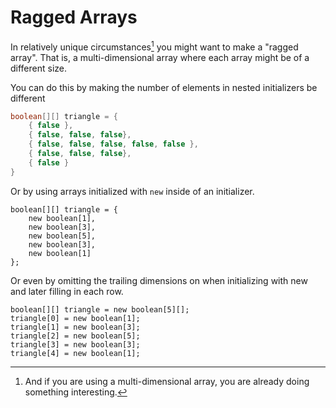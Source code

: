 # Ragged Arrays

In relatively unique circumstances[^alreadyunique] you might want to make a "ragged array". That is, a multi-dimensional
array where each array might be of a different size.

You can do this by making the number of elements in nested initializers be different
```java
boolean[][] triangle = {
    { false },
    { false, false, false},
    { false, false, false, false, false },
    { false, false, false},
    { false }
}
```

Or by using arrays initialized with `new` inside of an initializer.

```java,no_run
boolean[][] triangle = {
    new boolean[1],
    new boolean[3],
    new boolean[5],
    new boolean[3],
    new boolean[1]
};
```

Or even by omitting the trailing dimensions on when initializing with new and later filling in each row.

```java,no_run
boolean[][] triangle = new boolean[5][];
triangle[0] = new boolean[1];
triangle[1] = new boolean[3];
triangle[2] = new boolean[5];
triangle[3] = new boolean[3];
triangle[4] = new boolean[1];
```



[^alreadyunique]: And if you are using a multi-dimensional array, you are already doing something interesting.